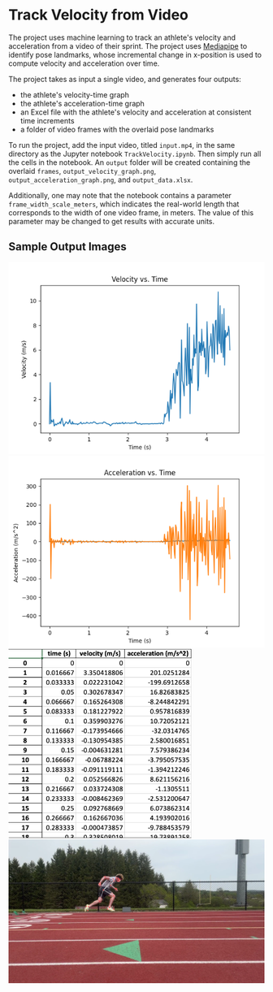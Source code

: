 # Track Velocity from Video

The project uses machine learning to track an athlete's velocity and acceleration from a video of their sprint. The project uses [Mediapipe](https://github.com/google-ai-edge/mediapipe) to identify pose landmarks, whose incremental change in x-position is used to compute velocity and acceleration over time.

The project takes as input a single video, and generates four outputs:
- the athlete's velocity-time graph
- the athlete's acceleration-time graph
- an Excel file with the athlete's velocity and acceleration at consistent time increments
- a folder of video frames with the overlaid pose landmarks

To run the project, add the input video, titled `input.mp4`, in the same directory as the Jupyter notebook `TrackVelocity.ipynb`. Then simply run all the cells in the notebook. An `output` folder will be created containing the overlaid `frames`, `output_velocity_graph.png`, `output_acceleration_graph.png`, and `output_data.xlsx`.

Additionally, one may note that the notebook contains a parameter `frame_width_scale_meters`, which indicates the real-world length that corresponds to the width of one video frame, in meters. The value of this parameter may be changed to get results with accurate units.

## Sample Output Images

<img src="./sample_output_images/sample_velocity_graph.png" alt="Sample velocity-time graph" width="510"/> <img src="./sample_output_images/sample_acceleration_graph.png" alt="Sample acceleration-time graph" width="510"/> <br>
<img src="./sample_output_images/sample_data.png" alt="Sample Excel data screenshot" width="360"/> <img src="./sample_output_images/sample_overlaid_frame.png" alt="Sample overlaid frame" width="660"/> 



